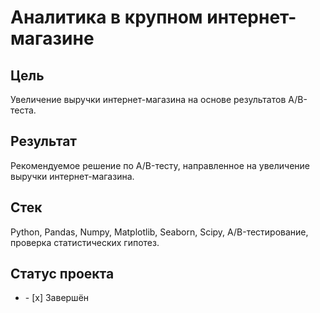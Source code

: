 # Аналитика в крупном интернет-магазине
## Цель
Увеличение выручки интернет-магазина на основе результатов A/B-теста.
## Результат
Рекомендуемое решение по A/B-тесту, направленное на увеличение выручки интернет-магазина.
## Стек
Python, Pandas, Numpy, Matplotlib, Seaborn, Scipy, A/B-тестирование, проверка статистических гипотез.
## Статус проекта
<ul><li>- [x] Завершён</li>
